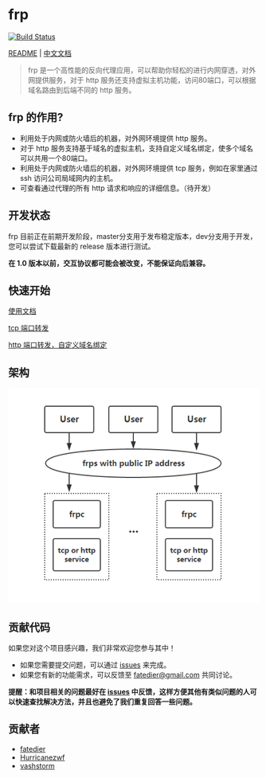 # frp

[![Build Status](https://travis-ci.org/fatedier/frp.svg)](https://travis-ci.org/fatedier/frp)

[README](README.md) | [中文文档](README_zh.md)

>frp 是一个高性能的反向代理应用，可以帮助你轻松的进行内网穿透，对外网提供服务，对于 http 服务还支持虚拟主机功能，访问80端口，可以根据域名路由到后端不同的 http 服务。

## frp 的作用?

* 利用处于内网或防火墙后的机器，对外网环境提供 http 服务。
* 对于 http 服务支持基于域名的虚拟主机，支持自定义域名绑定，使多个域名可以共用一个80端口。
* 利用处于内网或防火墙后的机器，对外网环境提供 tcp 服务，例如在家里通过 ssh 访问公司局域网内的主机。
* 可查看通过代理的所有 http 请求和响应的详细信息。（待开发）

## 开发状态

frp 目前正在前期开发阶段，master分支用于发布稳定版本，dev分支用于开发，您可以尝试下载最新的 release 版本进行测试。

**在 1.0 版本以前，交互协议都可能会被改变，不能保证向后兼容。**

## 快速开始

[使用文档](/doc/quick_start_zh.md)

[tcp 端口转发](/doc/quick_start_zh.md#tcp-端口转发)

[http 端口转发，自定义域名绑定](/doc/quick_start_zh.md#http-端口转发自定义域名绑定)

## 架构

![architecture](/doc/pic/architecture.png)

## 贡献代码

如果您对这个项目感兴趣，我们非常欢迎您参与其中！

* 如果您需要提交问题，可以通过 [issues](https://github.com/fatedier/frp/issues) 来完成。
* 如果您有新的功能需求，可以反馈至 fatedier@gmail.com 共同讨论。

**提醒：和项目相关的问题最好在 [issues](https://github.com/fatedier/frp/issues) 中反馈，这样方便其他有类似问题的人可以快速查找解决方法，并且也避免了我们重复回答一些问题。**

## 贡献者

* [fatedier](https://github.com/fatedier)
* [Hurricanezwf](https://github.com/Hurricanezwf)
* [vashstorm](https://github.com/vashstorm)
